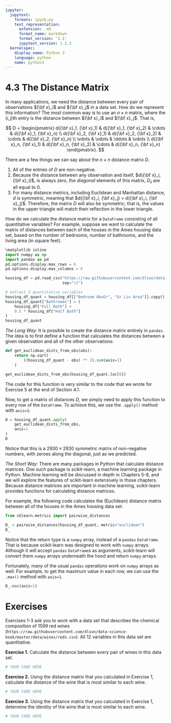 ```yaml
---
jupyter:
  jupytext:
    formats: ipynb,py
    text_representation:
      extension: .md
      format_name: markdown
      format_version: '1.1'
      jupytext_version: 1.2.3
  kernelspec:
    display_name: Python 3
    language: python
    name: python3
---
```


# 4.3 The Distance Matrix

In many applications, we need the distance between every pair of observations ${\bf x}_i$ and ${\bf x}_j$ in a data set. How do we represent this information? The most common way is to use an $n \times n$ matrix, where the $(i, j)$th entry is the distance between ${\bf x}_i$ and ${\bf x}_j$. That is,

$$ D = \begin{pmatrix} 
d({\bf x}_1, {\bf x}_1) & d({\bf x}_1, {\bf x}_2) & \cdots & d({\bf x}_1, {\bf x}_n) \\ 
d({\bf x}_2, {\bf x}_1) & d({\bf x}_2, {\bf x}_2) & \cdots & d({\bf x}_2, {\bf x}_n) \\ 
\vdots & \vdots & \ddots & \vdots \\
d({\bf x}_n, {\bf x}_1) & d({\bf x}_n, {\bf x}_2) & \cdots & d({\bf x}_n, {\bf x}_n)
\end{pmatrix}. $$

There are a few things we can say about the $n\times n$ distance matrix $D$.

1. All of the entries of $D$ are non-negative.
2. Because the distance between any observation and itself, $d({\bf x}_i, {\bf x}_i)$, is always zero, the _diagonal_ elements of this matrix, $D_{ii}$ are all equal to 0.
3. For many distance metrics, including Euclidean and Manhattan distance, $d$ is symmetric, meaning that $d({\bf x}_i, {\bf x}_j) = d({\bf x}_i, {\bf x}_j)$. Therefore, the matrix $D$ will also be symmetric; that is, the values in the upper triangle will match their reflection in the lower triangle.

How do we calculate the distance matrix for a `DataFrame` consisting of all quantitative variables? For example, suppose we want to calculate the matrix of distances between each of the houses in the Ames housing data set, based on the number of bedrooms, number of bathrooms, and the living area (in square feet).

```python
%matplotlib inline
import numpy as np
import pandas as pd
pd.options.display.max_rows = 6
pd.options.display.max_columns = 6

housing_df = pd.read_csv("https://raw.githubusercontent.com/dlsun/data-science-book/master/data/AmesHousing.txt",
                         sep="\t")

# extract 3 quantitative variables
housing_df_quant = housing_df[["Bedroom AbvGr", "Gr Liv Area"]].copy()
housing_df_quant["Bathrooms"] = (
    housing_df["Full Bath"] + 
    0.5 * housing_df["Half Bath"]
)
housing_df_quant
```

_The Long Way:_ It is possible to create the distance matrix entirely in `pandas`. The idea is to first define a function that calculates the distances between a given observation and all of the other observations:

```python
def get_euclidean_dists_from_obs(obs):
    return np.sqrt(
        ((housing_df_quant - obs) ** 2).sum(axis=1)
    )

get_euclidean_dists_from_obs(housing_df_quant.loc[0])
```

The code for this function is very similar to the code that we wrote for Exercise 5 at the end of Section 4.1.

Now, to get a matrix of distances $D$, we simply need to apply this function to every row of the `DataFrame`. To achieve this, we use the `.apply()` method with `axis=1`:

```python
D = housing_df_quant.apply(
    get_euclidean_dists_from_obs,
    axis=1
)
D
```

Notice that this is a $2930 \times 2930$ symmetric matrix of non-negative numbers, with zeroes along the diagonal, just as we predicted.


_The Short Way_: There are many packages in Python that calculate distance matrices. One such package is scikit-learn, a machine learning package in Python. Machine learning will be discussed in depth in Chapters 5-8, and we will explore the features of scikit-learn extensively in those chapters. Because distance matrices are important in machine learning, scikit-learn provides functions for calculating distance matrices.

For example, the following code calculates the (Euclidean) distance matrix between all of the houses in the Ames housing data set:

```python
from sklearn.metrics import pairwise_distances

D_ = pairwise_distances(housing_df_quant, metric="euclidean")
D_
```

Notice that the return type is a `numpy` array, instead of a `pandas` `DataFrame`. That is because scikit-learn was designed to work with `numpy` arrays. Although it will accept `pandas` `DataFrame`s as arguments, scikit-learn will convert them `numpy` arrays underneath the hood and return `numpy` arrays.

Fortunately, many of the usual `pandas` operations work on `numpy` arrays as well. For example, to get the maximum value in each row, we can use the `.max()` method with `axis=1`.

```python
D_.max(axis=1)
```

# Exercises

Exercises 1-3 ask you to work with a data set that describes the chemical composition of 1599 red wines (`https://raw.githubusercontent.com/dlsun/data-science-book/master/data/wines/reds.csv`). All 12 variables in this data set are quantitative.


**Exercise 1.** Calculate the distance between every pair of wines in this data set.

```python
# YOUR CODE HERE
```

**Exercise 2.** Using the distance matrix that you calculated in Exercise 1, calculate the distance of the wine that is most similar to each wine.

```python
# YOUR CODE HERE
```

**Exercise 3.** Using the distance matrix that you calculated in Exercise 1, determine the identity of the wine that is most similar to each wine.

```python
# YOUR CODE HERE
```
